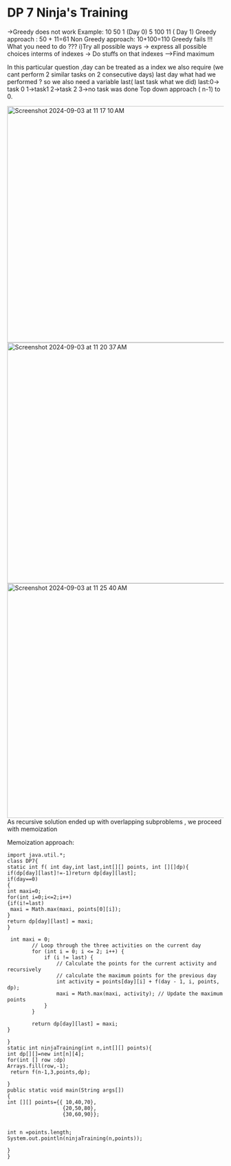 # DP 7 Ninja's Training
->Greedy does not work
Example:
 10 50 1 (Day 0)
 5 100 11 ( Day 1)
 Greedy approach : 50 + 11=61
 Non Greedy approach: 10+100=110
 Greedy fails !!!
  What you need to do ???
   i)Try all possible ways
    -> express all possible choices interms of indexes
    -> Do stuffs on that indexes
    -->Find maximum


In this particular question ,day can be treated as a index we also require (we cant perform 2 similar tasks on 2 consecutive days)
last day what had we performed ?
so we also need a variable last( last task what we did)
last:0-> task 0
     1->task1
     2->task 2
     3->no task was done
Top down approach ( n-1) to 0.

 <img width="549" alt="Screenshot 2024-09-03 at 11 17 10 AM" src="https://github.com/user-attachments/assets/dfa8c59a-382a-4215-b59d-949614f63d0d">

     
<img width="559" alt="Screenshot 2024-09-03 at 11 20 37 AM" src="https://github.com/user-attachments/assets/fd1d14e8-46f7-4235-8a4c-a9e29dd93ac3">

 <img width="545" alt="Screenshot 2024-09-03 at 11 25 40 AM" src="https://github.com/user-attachments/assets/f1f0eda8-bdfa-4bea-aae0-94377e742c6f">
As recursive solution  ended up with overlapping subproblems , we proceed with memoization

Memoization approach:
```
import java.util.*;
class DP7{
static int f( int day,int last,int[][] points, int [][]dp){
if(dp[day][last]!=-1)return dp[day][last];
if(day==0)
{
int maxi=0;
for(int i=0;i<=2;i++)
{if(i!=last)
 maxi = Math.max(maxi, points[0][i]);
}
return dp[day][last] = maxi;
}

 int maxi = 0;
        // Loop through the three activities on the current day
        for (int i = 0; i <= 2; i++) {
            if (i != last) {
                // Calculate the points for the current activity and recursively
                // calculate the maximum points for the previous day
                int activity = points[day][i] + f(day - 1, i, points, dp);
                maxi = Math.max(maxi, activity); // Update the maximum points
            }
        }

        return dp[day][last] = maxi;
}

}
static int ninjaTraining(int n,int[][] points){
int dp[][]=new int[n][4];
for(int [] row :dp)
Arrays.fill(row,-1);
 return f(n-1,3,points,dp);

}
public static void main(String args[])
{
int [][] points={{ 10,40,70},
                  {20,50,80},
                  {30,60,90}};


int n =points.length;
System.out.pointln(ninjaTraining(n,points));

}
}

 
